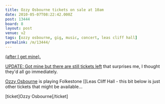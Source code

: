 ```yaml
---
title: Ozzy Osbourne tickets on sale at 10am
date: 2010-05-07T08:22:42.000Z
post: 13444
board: 8
layout: post
venue: v2
tags: [ozzy osbourne, gig, music, concert, leas cliff hall]
permalink: /m/13444/
---
```

<a href="http://www.ticketmaster.co.uk/event/170044A47FE74C9C?artistid=735800&majorcatid=10001&minorcatid=200 Get them here]]" title="Ozzy Osbourne tickets">(after I get mine).

UPDATE: Got mine but <a href="http://www.ticketmaster.co.uk/event/170044A47FE74C9C?artistid=735800&majorcatid=10001&minorcatid=200">there are still tickets left</a> that surprises me, I thought they'd all go immediately.

<a href="/wiki/ozzy+osbourne+a+is+playing+folkestone+leas+cliff+hall">Ozzy Osbourne</a> is playing Folkestone [[Leas Cliff Hall</a> - this bit below is just other tickets that might be available...

[ticket]Ozzy Osbourne[/ticket]
